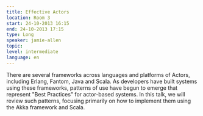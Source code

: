 ```yaml
---
title: Effective Actors
location: Room 3
start: 24-10-2013 16:15
end: 24-10-2013 17:15
type: Long
speaker: jamie-allen
topic: 
level: intermediate
language: en
---
```


There are several frameworks across languages and platforms of Actors, including Erlang, Fantom, Java and Scala. As developers have built systems using these frameworks, patterns of use have begun to emerge that represent "Best Practices" for actor-based systems. In this talk, we will review such patterns, focusing primarily on how to implement them using the Akka framework and Scala.
